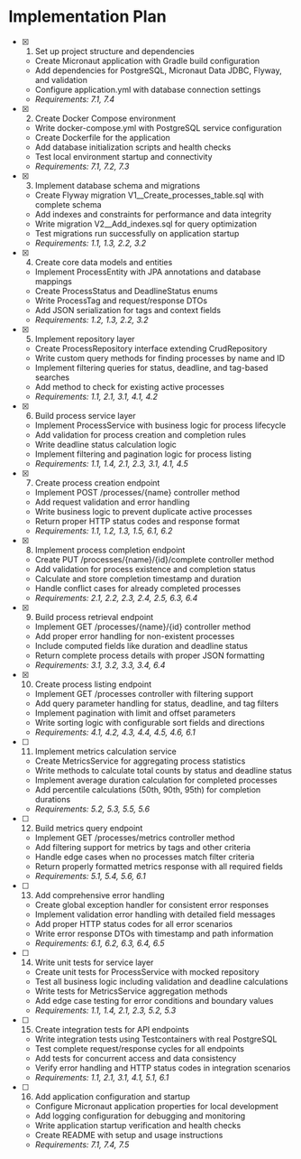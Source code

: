 # Implementation Plan

- [x] 1. Set up project structure and dependencies
  - Create Micronaut application with Gradle build configuration
  - Add dependencies for PostgreSQL, Micronaut Data JDBC, Flyway, and validation
  - Configure application.yml with database connection settings
  - _Requirements: 7.1, 7.4_

- [x] 2. Create Docker Compose environment
  - Write docker-compose.yml with PostgreSQL service configuration
  - Create Dockerfile for the application
  - Add database initialization scripts and health checks
  - Test local environment startup and connectivity
  - _Requirements: 7.1, 7.2, 7.3_

- [x] 3. Implement database schema and migrations
  - Create Flyway migration V1__Create_processes_table.sql with complete schema
  - Add indexes and constraints for performance and data integrity
  - Write migration V2__Add_indexes.sql for query optimization
  - Test migrations run successfully on application startup
  - _Requirements: 1.1, 1.3, 2.2, 3.2_

- [x] 4. Create core data models and entities
  - Implement ProcessEntity with JPA annotations and database mappings
  - Create ProcessStatus and DeadlineStatus enums
  - Write ProcessTag and request/response DTOs
  - Add JSON serialization for tags and context fields
  - _Requirements: 1.2, 1.3, 2.2, 3.2_

- [x] 5. Implement repository layer
  - Create ProcessRepository interface extending CrudRepository
  - Write custom query methods for finding processes by name and ID
  - Implement filtering queries for status, deadline, and tag-based searches
  - Add method to check for existing active processes
  - _Requirements: 1.1, 2.1, 3.1, 4.1, 4.2_

- [x] 6. Build process service layer
  - Implement ProcessService with business logic for process lifecycle
  - Add validation for process creation and completion rules
  - Write deadline status calculation logic
  - Implement filtering and pagination logic for process listing
  - _Requirements: 1.1, 1.4, 2.1, 2.3, 3.1, 4.1, 4.5_

- [x] 7. Create process creation endpoint
  - Implement POST /processes/{name} controller method
  - Add request validation and error handling
  - Write business logic to prevent duplicate active processes
  - Return proper HTTP status codes and response format
  - _Requirements: 1.1, 1.2, 1.3, 1.5, 6.1, 6.2_

- [x] 8. Implement process completion endpoint
  - Create PUT /processes/{name}/{id}/complete controller method
  - Add validation for process existence and completion status
  - Calculate and store completion timestamp and duration
  - Handle conflict cases for already completed processes
  - _Requirements: 2.1, 2.2, 2.3, 2.4, 2.5, 6.3, 6.4_

- [x] 9. Build process retrieval endpoint
  - Implement GET /processes/{name}/{id} controller method
  - Add proper error handling for non-existent processes
  - Include computed fields like duration and deadline status
  - Return complete process details with proper JSON formatting
  - _Requirements: 3.1, 3.2, 3.3, 3.4, 6.4_

- [x] 10. Create process listing endpoint
  - Implement GET /processes controller with filtering support
  - Add query parameter handling for status, deadline, and tag filters
  - Implement pagination with limit and offset parameters
  - Write sorting logic with configurable sort fields and directions
  - _Requirements: 4.1, 4.2, 4.3, 4.4, 4.5, 4.6, 6.1_

- [ ] 11. Implement metrics calculation service
  - Create MetricsService for aggregating process statistics
  - Write methods to calculate total counts by status and deadline status
  - Implement average duration calculation for completed processes
  - Add percentile calculations (50th, 90th, 95th) for completion durations
  - _Requirements: 5.2, 5.3, 5.5, 5.6_

- [ ] 12. Build metrics query endpoint
  - Implement GET /processes/metrics controller method
  - Add filtering support for metrics by tags and other criteria
  - Handle edge cases when no processes match filter criteria
  - Return properly formatted metrics response with all required fields
  - _Requirements: 5.1, 5.4, 5.6, 6.1_

- [ ] 13. Add comprehensive error handling
  - Create global exception handler for consistent error responses
  - Implement validation error handling with detailed field messages
  - Add proper HTTP status codes for all error scenarios
  - Write error response DTOs with timestamp and path information
  - _Requirements: 6.1, 6.2, 6.3, 6.4, 6.5_

- [ ] 14. Write unit tests for service layer
  - Create unit tests for ProcessService with mocked repository
  - Test all business logic including validation and deadline calculations
  - Write tests for MetricsService aggregation methods
  - Add edge case testing for error conditions and boundary values
  - _Requirements: 1.1, 1.4, 2.1, 2.3, 5.2, 5.3_

- [ ] 15. Create integration tests for API endpoints
  - Write integration tests using Testcontainers with real PostgreSQL
  - Test complete request/response cycles for all endpoints
  - Add tests for concurrent access and data consistency
  - Verify error handling and HTTP status codes in integration scenarios
  - _Requirements: 1.1, 2.1, 3.1, 4.1, 5.1, 6.1_

- [ ] 16. Add application configuration and startup
  - Configure Micronaut application properties for local development
  - Add logging configuration for debugging and monitoring
  - Write application startup verification and health checks
  - Create README with setup and usage instructions
  - _Requirements: 7.1, 7.4, 7.5_